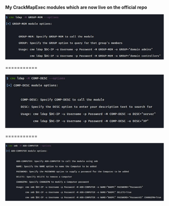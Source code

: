 **My CrackMapExec modules which are now live on the official repo**

<img src="https://github.com/Cyb3rC3lt/CrackMapExec-Modules/blob/main/images/GROUP-MEM-OPTIONS.jpg" width="600"/>

===========

<img src="https://github.com/Cyb3rC3lt/CrackMapExec-Modules/blob/main/images/COMP-DESC-OPTIONS.jpg" width="600"/>

===========

<img src="https://github.com/Cyb3rC3lt/CrackMapExec-Modules/blob/main/images/ADD-OPTIONS.jpg" width="600"/>

